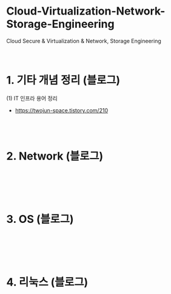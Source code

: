 # Cloud-Virtualization-Network-Storage-Engineering
Cloud Secure &amp; Virtualization &amp; Network, Storage Engineering </br></br></br>




# 1. 기타 개념 정리 (블로그) 
(1) IT 인프라 용어 정리 
- https://twojun-space.tistory.com/210 </br></br></br></br>



# 2. Network (블로그) 
</br></br></br></br>




# 3. OS (블로그) 
</br></br></br></br>



# 4. 리눅스 (블로그) 
